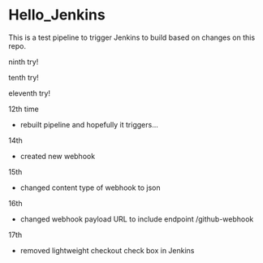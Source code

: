 # Hello_Jenkins
This is a test pipeline to trigger Jenkins to build based on changes on this repo. 

ninth try!

tenth try!

eleventh try!

12th time
- rebuilt pipeline and hopefully it triggers...

14th
- created new webhook

15th
- changed content type of webhook to json

16th
- changed webhook payload URL to include endpoint /github-webhook

17th
- removed lightweight checkout check box in Jenkins